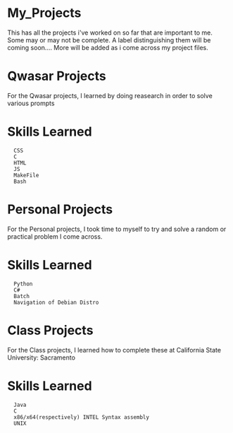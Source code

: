 # My_Projects
 This has all the projects i've worked on so far that are important to me. Some may or may not be complete. A label distinguishing them will be coming soon....
 More will be added as i come across my project files.
 # Qwasar Projects
 For the Qwasar projects, I learned by doing reasearch in order to solve various prompts
 # Skills Learned
      CSS
      C
      HTML
      JS
      MakeFile
      Bash
 # Personal Projects
 For the Personal projects, I took time to myself to try and solve a random or practical problem I come across.
 # Skills Learned
      Python
      C#
      Batch
      Navigation of Debian Distro
 # Class Projects
 For the Class projects, I learned how to complete these at California State University: Sacramento
 # Skills Learned
      Java
      C
      x86/x64(respectively) INTEL Syntax assembly
      UNIX
 

